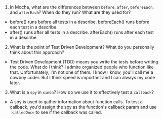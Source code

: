 <!-- Answers to the Short Answer Essay Questions go here -->

1. In Mocha, what are the differences between `before`, `after`, `beforeEach`, and `afterEach`? When do they run? What are they used for?
- before() runs before all tests in a describe. beforeEach() runs before each test in a describe.
- after() runs after all tests in a describe. afterEach() runs after each test in a describe.

2. What is the point of Test Driven Development? What do you personally think about this approach?
- Test Driven Development (TDD) means you write the tests before writing the code. What do I think?
  I admire organized people who function like that. Unfortunately, I'm not one of them. I know I
  know, you'll call me a cowboy coder. But I think speed is important and I can always my code
  later.

3. What is a `spy` in `sinon`? How do we use it to effectively test a `callback`?
- A spy is used to gather information about function calls. To test a callback, you'd assign the
  spy as the function's callback param and use `.calledOnce` to see if the callback was called. 
